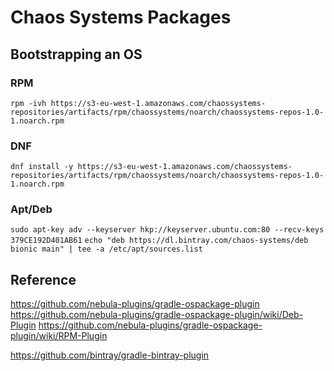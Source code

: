 # Chaos Systems Packages

## Bootstrapping an OS

### RPM
`rpm -ivh https://s3-eu-west-1.amazonaws.com/chaossystems-repositories/artifacts/rpm/chaossystems/noarch/chaossystems-repos-1.0-1.noarch.rpm`

### DNF
`dnf install -y https://s3-eu-west-1.amazonaws.com/chaossystems-repositories/artifacts/rpm/chaossystems/noarch/chaossystems-repos-1.0-1.noarch.rpm`

### Apt/Deb
`sudo apt-key adv --keyserver hkp://keyserver.ubuntu.com:80 --recv-keys 379CE192D401AB61`
`echo "deb https://dl.bintray.com/chaos-systems/deb bionic main" | tee -a /etc/apt/sources.list`

## Reference
https://github.com/nebula-plugins/gradle-ospackage-plugin
https://github.com/nebula-plugins/gradle-ospackage-plugin/wiki/Deb-Plugin
https://github.com/nebula-plugins/gradle-ospackage-plugin/wiki/RPM-Plugin

https://github.com/bintray/gradle-bintray-plugin
